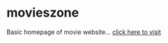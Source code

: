 # movieszone
Basic homepage of movie website...
<a href="https://goputen.github.io/movieszone/">click here to visit</a>
